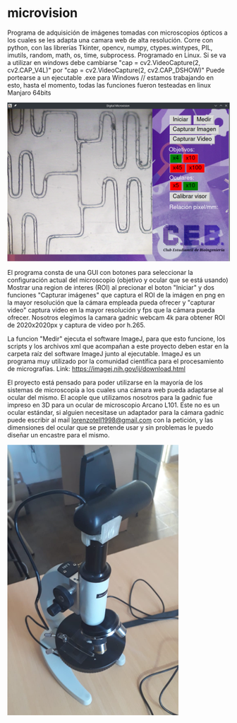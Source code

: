 # microvision
Programa de adquisición de imágenes tomadas con microscopios ópticos a los cuales se les adapta una camara web de alta resolución.
Corre con python, con las librerías Tkinter, opencv, numpy, ctypes.wintypes, PIL, imutils, random, math, os, time, subprocess. Programado en Linux. Si se va a utilizar en windows debe cambiarse "cap = cv2.VideoCapture(2, cv2.CAP_V4L)" por "cap = cv2.VideoCapture(2, cv2.CAP_DSHOW)" 
Puede portearse a un ejecutable .exe para Windows // estamos trabajando en esto, hasta el momento, todas las funciones fueron testeadas en linux Manjaro 64bits

![alt text](https://github.com/LorenzoTell/microvision/blob/main/GUI.png)

El programa consta de una GUI con botones para seleccionar la configuración actual del microscopio (objetivo y ocular que se está usando) Mostrar una region de interes (ROI) al precionar el boton "Iniciar" y dos funciones "Capturar imágenes" que captura el ROI de la imágen en png en la mayor resolución que la cámara empleada pueda ofrecer y "capturar video" captura video en la mayor resolución y fps que la cámara pueda ofrecer. Nosotros elegimos la camara gadnic webcam 4k para obtener ROI de 2020x2020px y captura de video por h.265.

La funcion "Medir" ejecuta el software ImageJ, para que esto funcione, los scripts y los archivos xml que acompañan a este proyecto deben estar en la carpeta raíz del software ImageJ junto al ejecutable. ImageJ es un programa muy utilizado por la comunidad científica para el procesamiento de micrografías. Link: https://imagej.nih.gov/ij/download.html

El proyecto está pensado para poder utilizarse en la mayoría de los sistemas de microscopía a los cuales una cámara web pueda adaptarse al ocular del mismo. El acople que utilizamos nosotros para la gadnic fue impreso en 3D para un ocular de microscopio Arcano L101. Este no es un ocular estándar, si alguien necesitase un adaptador para la cámara gadnic puede escribir al mail lorenzotell1998@gmail.com con la petición, y las dimensiones del ocular que se pretende usar y sin problemas le puedo diseñar un encastre para el mismo.

![alt text](https://github.com/LorenzoTell/microvision/blob/main/adaptador.png)





